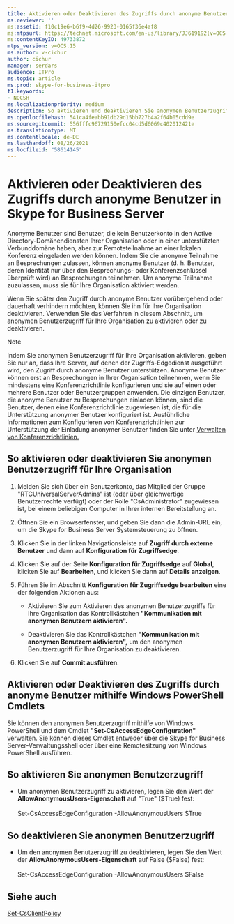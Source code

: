 ```yaml
---
title: Aktivieren oder Deaktivieren des Zugriffs durch anonyme Benutzer
ms.reviewer: ''
ms:assetid: f10c19e6-b6f9-4d26-9923-0165f36e4af8
ms:mtpsurl: https://technet.microsoft.com/en-us/library/JJ619192(v=OCS.15)
ms:contentKeyID: 49733872
mtps_version: v=OCS.15
ms.author: v-cichur
author: cichur
manager: serdars
audience: ITPro
ms.topic: article
ms.prod: skype-for-business-itpro
f1.keywords:
- NOCSH
ms.localizationpriority: medium
description: So aktivieren und deaktivieren Sie anonymen Benutzerzugriff in Skype for Business Server.
ms.openlocfilehash: 541ca4feabb91db29d15bb727b4a2f64b05cdd9e
ms.sourcegitcommit: 556fffc96729150efcc04cd5d6069c402012421e
ms.translationtype: MT
ms.contentlocale: de-DE
ms.lasthandoff: 08/26/2021
ms.locfileid: "58614145"
---
```

# <a name="enable-or-disable-anonymous-user-access-in-skype-for-business-server"></a>Aktivieren oder Deaktivieren des Zugriffs durch anonyme Benutzer in Skype for Business Server

Anonyme Benutzer sind Benutzer, die kein Benutzerkonto in den Active Directory-Domänendiensten Ihrer Organisation oder in einer unterstützten Verbunddomäne haben, aber zur Remoteteilnahme an einer lokalen Konferenz eingeladen werden können. Indem Sie die anonyme Teilnahme an Besprechungen zulassen, können anonyme Benutzer (d. h. Benutzer, deren Identität nur über den Besprechungs- oder Konferenzschlüssel überprüft wird) an Besprechungen teilnehmen. Um anonyme Teilnahme zuzulassen, muss sie für Ihre Organisation aktiviert werden.

Wenn Sie später den Zugriff durch anonyme Benutzer vorübergehend oder dauerhaft verhindern möchten, können Sie ihn für Ihre Organisation deaktivieren. Verwenden Sie das Verfahren in diesem Abschnitt, um anonymen Benutzerzugriff für Ihre Organisation zu aktivieren oder zu deaktivieren.

> [!NOTE]  
> Indem Sie anonymen Benutzerzugriff für Ihre Organisation aktivieren, geben Sie nur an, dass Ihre Server, auf denen der Zugriffs-Edgedienst ausgeführt wird, den Zugriff durch anonyme Benutzer unterstützen. Anonyme Benutzer können erst an Besprechungen in Ihrer Organisation teilnehmen, wenn Sie mindestens eine Konferenzrichtlinie konfigurieren und sie auf einen oder mehrere Benutzer oder Benutzergruppen anwenden. Die einzigen Benutzer, die anonyme Benutzer zu Besprechungen einladen können, sind die Benutzer, denen eine Konferenzrichtlinie zugewiesen ist, die für die Unterstützung anonymer Benutzer konfiguriert ist. Ausführliche Informationen zum Konfigurieren von Konferenzrichtlinien zur Unterstützung der Einladung anonymer Benutzer finden Sie unter [Verwalten von Konferenzrichtlinien.](../../conferencing/conferencing-policies.md)

## <a name="to-enable-or-disable-anonymous-user-access-for-your-organization"></a>So aktivieren oder deaktivieren Sie anonymen Benutzerzugriff für Ihre Organisation

1.  Melden Sie sich über ein Benutzerkonto, das Mitglied der Gruppe "RTCUniversalServerAdmins" ist (oder über gleichwertige Benutzerrechte verfügt) oder der Rolle "CsAdministrator" zugewiesen ist, bei einem beliebigen Computer in Ihrer internen Bereitstellung an.

2.  Öffnen Sie ein Browserfenster, und geben Sie dann die Admin-URL ein, um die Skype for Business Server Systemsteuerung zu öffnen. 

3.  Klicken Sie in der linken Navigationsleiste auf **Zugriff durch externe Benutzer** und dann auf **Konfiguration für Zugriffsedge**.

4.  Klicken Sie auf der Seite **Konfiguration für Zugriffsedge** auf **Global**, klicken Sie auf **Bearbeiten**, und klicken Sie dann auf **Details anzeigen**.

5.  Führen Sie im Abschnitt **Konfiguration für Zugriffsedge bearbeiten** eine der folgenden Aktionen aus:
    
      - Aktivieren Sie zum Aktivieren des anonymen Benutzerzugriffs für Ihre Organisation das Kontrollkästchen **"Kommunikation mit anonymen Benutzern aktivieren".**
    
      - Deaktivieren Sie das Kontrollkästchen **"Kommunikation mit anonymen Benutzern aktivieren",** um den anonymen Benutzerzugriff für Ihre Organisation zu deaktivieren.

6.  Klicken Sie auf **Commit ausführen**.


## <a name="enabling-or-disabling-anonymous-user-access-by-using-windows-powershell-cmdlets"></a>Aktivieren oder Deaktivieren des Zugriffs durch anonyme Benutzer mithilfe Windows PowerShell Cmdlets

Sie können den anonymen Benutzerzugriff mithilfe von Windows PowerShell und dem Cmdlet **"Set-CsAccessEdgeConfiguration"** verwalten. Sie können dieses Cmdlet entweder über die Skype for Business Server-Verwaltungsshell oder über eine Remotesitzung von Windows PowerShell ausführen. 

## <a name="to-enable-anonymous-user-access"></a>So aktivieren Sie anonymen Benutzerzugriff

  - Um anonymen Benutzerzugriff zu aktivieren, legen Sie den Wert der **AllowAnonymousUsers-Eigenschaft** auf "True" ($True) fest:<br/><br/>Set-CsAccessEdgeConfiguration -AllowAnonymousUsers $True

## <a name="to-disable-anonymous-user-access"></a>So deaktivieren Sie anonymen Benutzerzugriff

  - Um den anonymen Benutzerzugriff zu deaktivieren, legen Sie den Wert der **AllowAnonymousUsers-Eigenschaft** auf False ($False) fest:<br/><br/>Set-CsAccessEdgeConfiguration -AllowAnonymousUsers $False


## <a name="see-also"></a>Siehe auch

[Set-CsClientPolicy](/powershell/module/skype/Set-CsClientPolicy)  
